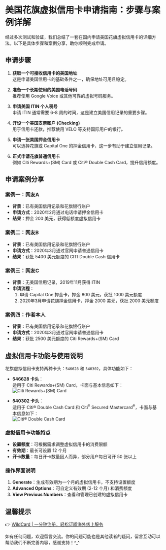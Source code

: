 # 美国花旗虚拟信用卡申请指南：步骤与案例详解

经过多次测试和验证，我们总结了一套在国内申请美国花旗虚拟信用卡的详细方法。以下是具体步骤和案例分享，助你顺利完成申请。

## 申请步骤

1. **获取一个可接收信用卡的美国地址**  
   这是申请美国信用卡的基础条件之一，确保地址可用且稳定。

2. **准备一个长期使用的美国电话号码**  
   推荐使用 Google Voice 或其他可靠的虚拟号码服务。

3. **申请美国 ITIN 个人税号**  
   申请 ITIN 通常需要 6-8 周的时间，这是建立美国信用记录的重要步骤。

4. **开设一个美国支票账户 (Checking)**  
   用于信用卡还款，推荐使用 VELO 等支持国际用户的银行。

5. **申请一张美国押金信用卡**  
   可以选择花旗或 Capital One 的押金信用卡，这一步有助于建立信用记录。

6. **正式申请花旗普通信用卡**  
   例如 Citi Rewards+(SM) Card 或 Citi® Double Cash Card，提升信用额度。

## 申请案例分享

### 案例一：网友A  
- **背景**：已有美国信用记录和花旗银行账户  
- **申请方式**：2020年2月通过电话申请押金信用卡  
- **结果**：押金 200 美元，获得低额度虚拟信用卡  

### 案例二：网友B  
- **背景**：已有美国信用记录和花旗银行账户  
- **申请方式**：2020年3月通过官网申请普通信用卡  
- **结果**：获批 5400 美元额度的 CITI Double Cash 信用卡  

### 案例三：网友C  
- **背景**：无美国信用记录，2019年11月获得 ITIN  
- **申请流程**：  
  1. 申请 Capital One 押金卡，押金 800 美元，获批 1000 美元额度  
  2. 2020年3月申请花旗押金信用卡，押金 2000 美元，获批 2000 美元额度  

### 案例四：作者本人  
- **背景**：已有美国信用记录和花旗银行账户  
- **申请方式**：2020年3月通过官网申请普通信用卡  
- **结果**：获批 2500 美元额度的 Citi Rewards+(SM) Card  

## 虚拟信用卡功能与使用说明

花旗虚拟信用卡支持两种卡头：`546628` 和 `540302`，具体功能如下：

- **546628 卡头**：  
  适用于 Citi Rewards+(SM) Card，卡面与基本信息如下：  
  ![Citi Rewards+(SM) Card](https://bbtdd.com/img/745894122753.webp)

- **540302 卡头**：  
  适用于 Citi® Double Cash Card 和 Citi<sup>®</sup> Secured Mastercard<sup>®</sup>，卡面与基本信息如下：  
  ![Citi® Double Cash Card](https://bbtdd.com/img/99044566531.webp)

### 虚拟信用卡功能特点
- **设置额度**：可根据需求调整虚拟信用卡的消费限额  
- **有效期**：最长可设置 12 个月  
- **开卡数量**：每日开卡数量因人而异，部分用户每日可开 50 张以上  

### 操作界面说明
1. **Generate**：生成有效期为一个月的虚拟信用卡，不支持设置额度  
2. **Advanced Options**：可自定义有效期 (2-12 个月) 和消费额度  
3. **View Previous Numbers**：查看和管理已创建的虚拟信用卡  

## 温馨提示
👉 [WildCard | 一分钟注册，轻松订阅海外线上服务](https://bbtdd.com/WildCard)  

如有任何问题，欢迎留言交流。你的问题可能也是其他读者的疑问，留言互动可以帮助我们不断完善内容，感谢支持！^_^